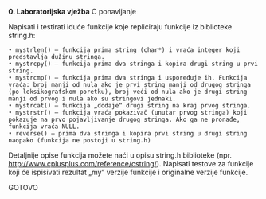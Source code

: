 **0. Laboratorijska vježba**
C ponavljanje

Napisati i testirati iduće funkcije koje repliciraju funkcije iz biblioteke string.h:

    • mystrlen() – funkcija prima string (char*) i vraća integer koji predstavlja dužinu stringa.
    • mystrcpy() – funkcija prima dva stringa i kopira drugi string u prvi string.
    • mystrcmp() – funkcija prima dva stringa i uspoređuje ih. Funkcija vraća: broj manji od nula ako je prvi string manji od drugog stringa (po leksikografskom poretku), broj veći od nula ako je drugi string manji od prvog i nula ako su stringovi jednaki.
    • mystrcat() – funkcija „dodaje“ drugi string na kraj prvog stringa.
    • mystrstr() – funkcija vraća pokazivač (unutar prvog stringa) koji pokazuje na prvo pojavljivanje drugog stringa. Ako ga ne pronađe, funkcija vraća NULL.
    • reverse() – prima dva stringa i kopira prvi string u drugi string naopako (funkcija ne postoji u string.h)

Detaljnije opise funkcija možete naći u opisu string.h biblioteke (npr. http://www.cplusplus.com/reference/cstring/). 
Napisati testove za funkcije koji će ispisivati rezultat „my“ verzije funkcije i originalne verzije funkcije.

GOTOVO
